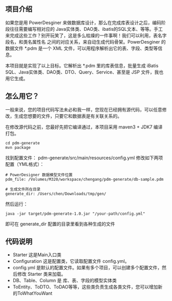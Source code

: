 ## 项目介绍

如果您是用 PowerDesginer 来做数据库设计，那么在完成库表设计之后，编码阶段往往需要编写相对应的 Java实体类、DAO类、ibatis的SQL文本、等等。手工来完成这些工作？别开玩笑了，这是多么枯燥的一件事啊！我们可以利用，表名字段名，和类名属性名 之间的对应关系，来自动生成代码骨架。PowerDesginer 的数据文件 *.pdm 是一个 XML 文件，可以用程序解析出它的表、字段、类型等信息。

本项目就是实现了以上目标。它解析出 *.pdm 里的库表信息，批量生成 iBatis SQL、Java实体类、DAO类、DTO、Query、Service、甚至是 JSP 文件，我也用它生成。



## 怎么用它？

一般来说，您的项目代码写法未必和我一样，您现在已经拥有源代码，可以任意修改，生成您想要的文件，只要它和数据表是有关联关系的。

在修改源代码之前，您最好先把它编译通过，本项目采用 maven3 + JDK7 编译打包。

```
cd pdm-generate
mvn package
```

找到配置文件： pdm-generate/src/main/resources/config.yml
修改如下两项配置（YML格式）：

```
# PowerDesigner 数据模型文件位置
pdm_file: /Volumes/M320/workspace/chengang/pdm-generate/db-sample.pdm

# 生成文件所在目录
generate_dir: /Users/chen/Downloads/tmp/gen/
```

然后运行：


```
java -jar target/pdm-generate-1.0.jar "/your-path/config.yml"
```

即可在 generate_dir 配置的目录里看到各种生成的文件



## 代码说明

* Starter   这是Main入口类
* Configuration   这是配置类，它读取配置文件 config.yml。   
* config.yml 是默认的配置文件。如果有多个项目，可以创建多个配置文件，然后修改 Starter 类来加载。
* DB、Table、Column 是 库、表、字段的模型实体类
* ToEntity、ToDTO、ToDAO等等，这些类负责生成各类文件，您可以增加新的ToWhatYouWant

